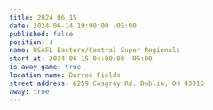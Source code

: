 ```yaml
---
title: 2024 06 15
date: 2024-06-14 19:00:00 -05:00
published: false
position: 4
name: USAFL Eastern/Central Super Regionals
start at: 2024-06-15 04:00:00 -05:00
is away game: true
location name: Darree Fields
street address: 6259 Cosgray Rd. Dublin, OH 43016
away: true
---
```


